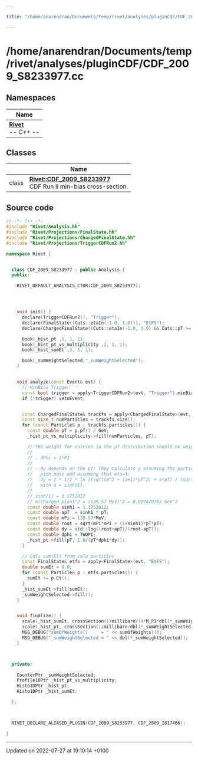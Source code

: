 ```yaml
---

title: "/home/anarendran/Documents/temp/rivet/analyses/pluginCDF/CDF_2009_S8233977.cc"

---
```


# /home/anarendran/Documents/temp/rivet/analyses/pluginCDF/CDF_2009_S8233977.cc



## Namespaces

| Name           |
| -------------- |
| **[Rivet](http://example.org/namespaces/namespacerivet/)** <br>-*- C++ -*-  |

## Classes

|                | Name           |
| -------------- | -------------- |
| class | **[Rivet::CDF_2009_S8233977](http://example.org/classes/classrivet_1_1cdf__2009__s8233977/)** <br>CDF Run II min-bias cross-section.  |




## Source code

```cpp
// -*- C++ -*-
#include "Rivet/Analysis.hh"
#include "Rivet/Projections/FinalState.hh"
#include "Rivet/Projections/ChargedFinalState.hh"
#include "Rivet/Projections/TriggerCDFRun2.hh"

namespace Rivet {


  class CDF_2009_S8233977 : public Analysis {
  public:

    RIVET_DEFAULT_ANALYSIS_CTOR(CDF_2009_S8233977);




    void init() {
      declare(TriggerCDFRun2(), "Trigger");
      declare(FinalState((Cuts::etaIn(-1.0, 1.0))), "EtFS");
      declare(ChargedFinalState((Cuts::etaIn(-1.0, 1.0) && Cuts::pT >=  0.4*GeV)), "CFS");

      book(_hist_pt ,1, 1, 1);
      book(_hist_pt_vs_multiplicity ,2, 1, 1);
      book(_hist_sumEt ,3, 1, 1);

      book(_sumWeightSelected,"_sumWeightSelected");
    }


    void analyze(const Event& evt) {
      // MinBias Trigger
      const bool trigger = apply<TriggerCDFRun2>(evt, "Trigger").minBiasDecision();
      if (!trigger) vetoEvent;


      const ChargedFinalState& trackfs = apply<ChargedFinalState>(evt, "CFS");
      const size_t numParticles = trackfs.size();
      for (const Particle& p : trackfs.particles()) {
        const double pT = p.pT() / GeV;
        _hist_pt_vs_multiplicity->fill(numParticles, pT);

        // The weight for entries in the pT distribution should be weight/(pT*dPhi*dy).
        //
        // - dPhi = 2*PI
        //
        // - dy depends on the pT: They calculate y assuming the particle has the
        //   pion mass and assuming that eta=1:
        //   dy = 2 * 1/2 * ln [(sqrt(m^2 + (a+1)*pT^2) + a*pT) / (sqrt(m^2 + (a+1)*pT^2) - a*pT)]
        //   with a = sinh(1).
        //
        // sinh(1) = 1.1752012
        // m(charged pion)^2 = (139.57 MeV)^2 = 0.019479785 GeV^2
        const double sinh1 = 1.1752012;
        const double apT  = sinh1 * pT;
        const double mPi = 139.57*MeV;
        const double root = sqrt(mPi*mPi + (1+sinh1)*pT*pT);
        const double dy = std::log((root+apT)/(root-apT));
        const double dphi = TWOPI;
        _hist_pt->fill(pT, 1.0/(pT*dphi*dy));
      }

      // Calc sum(Et) from calo particles
      const FinalState& etfs = apply<FinalState>(evt, "EtFS");
      double sumEt = 0.0;
      for (const Particle& p : etfs.particles()) {
        sumEt += p.Et();
      }
      _hist_sumEt->fill(sumEt);
      _sumWeightSelected->fill();
    }


    void finalize() {
      scale(_hist_sumEt, crossSection()/millibarn/(4*M_PI*dbl(*_sumWeightSelected)));
      scale(_hist_pt, crossSection()/millibarn/dbl(*_sumWeightSelected));
      MSG_DEBUG("sumOfWeights()     = " << sumOfWeights());
      MSG_DEBUG("_sumWeightSelected = " << dbl(*_sumWeightSelected));
    }



  private:

    CounterPtr _sumWeightSelected;
    Profile1DPtr _hist_pt_vs_multiplicity;
    Histo1DPtr _hist_pt;
    Histo1DPtr _hist_sumEt;

  };



  RIVET_DECLARE_ALIASED_PLUGIN(CDF_2009_S8233977, CDF_2009_I817466);

}
```


-------------------------------

Updated on 2022-07-27 at 19:10:14 +0100
